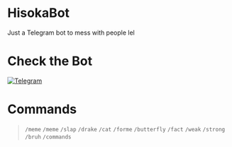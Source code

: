 # HisokaBot
Just a Telegram bot to mess with people lel
# Check the Bot
[![Telegram](https://img.shields.io/badge/Open%20on%20Telegram-Hisoka-red?style=for-the-badge&logo=telegram)](https://t.me/hisokaDankBot)

# Commands
>`/meme`
>`/meme`
>`/slap`
>`/drake`
>`/cat`
>`/forme`
>`/butterfly`
>`/fact`
>`/weak`
>`/strong`
>`/bruh`
>`/commands`
